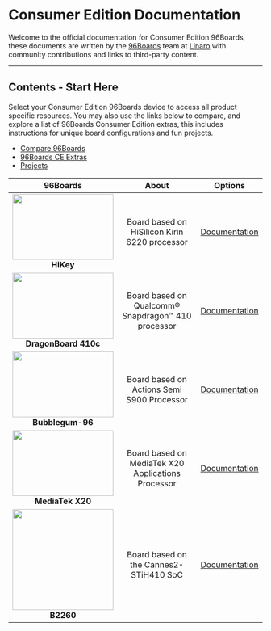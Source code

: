 # Consumer Edition Documentation

Welcome to the official documentation for Consumer Edition 96Boards, these documents are written by the [96Boards](https://www.96boards.org) team at [Linaro](http://www.linaro.org) with community contributions and links to third-party content.

***

## Contents - Start Here

Select your Consumer Edition 96Boards device to access all product specific resources. You may also use the links below to compare, and explore a list of 96Boards Consumer Edition extras, this includes instructions for unique board configurations and fun projects.

- [Compare 96Boards](CE-Extras/Compare96BoardsCE.md)
- [96Boards CE Extras](CE-Extras/README.md)
- [Projects](CE-Extras/Projects/README.md)

| 96Boards  | About | Options | 
|:----:|:----:|:----:|
| <img src="http://i.imgur.com/uKfxuu5.jpg" data-canonical-src="http://i.imgur.com/uKfxuu5.jpg" width="200" height="130" /><br> **HiKey** | Board based on HiSilicon Kirin 6220 processor  | [Documentation](HiKey/README.md)<br> |
| <img src="http://i.imgur.com/4a5GXRd.png" data-canonical-src="http://i.imgur.com/4a5GXRd.png" width="200" height="130" /><br> **DragonBoard 410c** | Board based on Qualcomm® Snapdragon™ 410 processor  | [Documentation](DragonBoard-410c/README.md)<br>|
| <img src="http://i.imgur.com/u08Wb6U.png" data-canonical-src="http://i.imgur.com/u08Wb6U.png" width="200" height="130" /><br>**Bubblegum-96** | Board based on Actions Semi S900 Processor  | [Documentation](Bubblegum-96/README.md)<br> |
<img src="http://i.imgur.com/ndacN8g.png" data-canonical-src="http://i.imgur.com/ndacN8g.png" width="200" height="130" /><br> **MediaTek X20** | Board based on MediaTek X20 Applications Processor  | [Documentation](MediaTekX20/README.md)<br> |
| <img src="https://github.com/96boards/documentation/blob/master/ConsumerEdition/B2260/AdditionalDocs/Images/ST_B2260_Front_SD.png?raw=true" data-canonical-src="https://github.com/96boards/documentation/blob/master/ConsumerEdition/B2260/AdditionalDocs/Images/ST_B2260_Front_SD.png?raw=true" width="200" height="200" /><br> **B2260** | Board based on the Cannes2-STiH410 SoC  | [Documentation](B2260/README.md)<br> |
